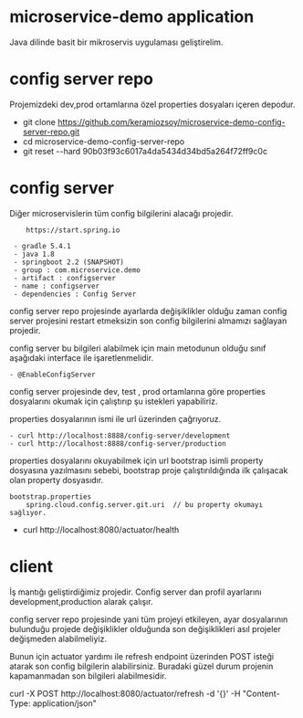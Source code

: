 # microservice-demo application

Java dilinde basit bir mikroservis uygulaması geliştirelim.

# config server repo 

Projemizdeki dev,prod ortamlarına özel properties dosyaları içeren depodur.
    
  - git clone https://github.com/keramiozsoy/microservice-demo-config-server-repo.git
  - cd microservice-demo-config-server-repo
  - git reset --hard 90b03f93c6017a4da5434d34bd5a264f72ff9c0c

# config server

Diğer microservislerin tüm config bilgilerini alacağı projedir. 

```
    https://start.spring.io
    
 - gradle 5.4.1 
 - java 1.8
 - springboot 2.2 (SNAPSHOT) 
 - group : com.microservice.demo
 - artifact : configserver
 - name : configserver
 - dependencies : Config Server
```

 config server repo projesinde ayarlarda değişiklikler olduğu zaman config server projesini restart etmeksizin son config bilgilerini almamızı sağlayan projedir.

config server bu bilgileri alabilmek için main metodunun olduğu sınıf aşağıdaki interface ile işaretlenmelidir.
```
- @EnableConfigServer
```
 

config server projesinde dev, test , prod ortamlarına göre properties dosyalarını okumak için çalıştırıp şu istekleri yapabiliriz.

properties dosyalarının ismi ile url üzerinden çağrıyoruz.

```
- curl http://localhost:8888/config-server/development
- curl http://localhost:8888/config-server/production
```

properties dosyalarını okuyabilmek için url bootstrap isimli property dosyasına yazılmasını sebebi, 
bootstrap proje çalıştırıldığında ilk çalışacak olan property dosyasıdır.

```
bootstrap.properties  
    spring.cloud.config.server.git.uri  // bu property okumayı sağlıyor.
```

 - curl http://localhost:8080/actuator/health
 
 
# client

İş mantığı geliştirdiğimiz projedir. 
Config server dan profil ayarlarını development,production alarak çalışır.

config server repo projesinde yani tüm projeyi etkileyen, 
ayar dosyalarının bulunduğu projede değişiklikler olduğunda son değişiklikleri 
asıl projeler değişmeden alabilmeliyiz. 

Bunun için actuator yardımı ile refresh endpoint üzerinden POST isteği atarak son config bilgilerin alabilirsiniz.
Buradaki güzel durum projenin kapamanmadan son bilgileri alabilmesidir.

curl  -X POST http://localhost:8080/actuator/refresh -d '{}' -H "Content-Type: application/json"


